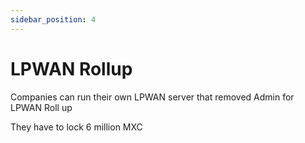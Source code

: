 ```yaml
---
sidebar_position: 4
---
```


# LPWAN Rollup

Companies can run their own LPWAN server that removed Admin for LPWAN Roll up

They have to lock 6 million MXC